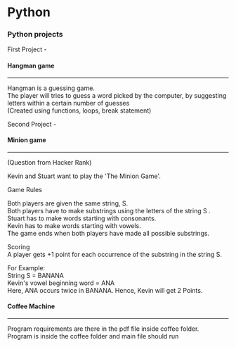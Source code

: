 # Python
### Python projects
First Project - 
#### Hangman game
--------------------
Hangman is a guessing game.<br>
The player will tries to guess a word picked by the computer, by suggesting letters within a certain number of guesses <br>
(Created using functions, loops, break statement)

Second Project -
#### Minion game 
-----------------
(Question from Hacker Rank)<br>

Kevin and Stuart want to play the 'The Minion Game'.<br>

Game Rules<br>

Both players are given the same string, S.<br>
Both players have to make substrings using the letters of the string S .<br>
Stuart has to make words starting with consonants.<br>
Kevin has to make words starting with vowels.<br>
The game ends when both players have made all possible substrings.<br>

Scoring<br>
A player gets +1 point for each occurrence of the substring in the string S.<br>

For Example:<br>
String S = BANANA<br>
Kevin's vowel beginning word = ANA<br>
Here, ANA occurs twice in BANANA. Hence, Kevin will get 2 Points.

#### Coffee Machine 
-----------------------

Program requirements are there in the pdf file inside coffee folder.<br>
Program is inside the coffee folder and main file should run
